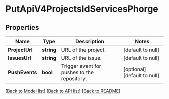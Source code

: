 # PutApiV4ProjectsIdServicesPhorge

## Properties
Name | Type | Description | Notes
------------ | ------------- | ------------- | -------------
**ProjectUrl** | **string** | URL of the project. | [default to null]
**IssuesUrl** | **string** | URL of the issue. | [default to null]
**PushEvents** | **bool** | Trigger event for pushes to the repository. | [optional] [default to null]

[[Back to Model list]](../README.md#documentation-for-models) [[Back to API list]](../README.md#documentation-for-api-endpoints) [[Back to README]](../README.md)


